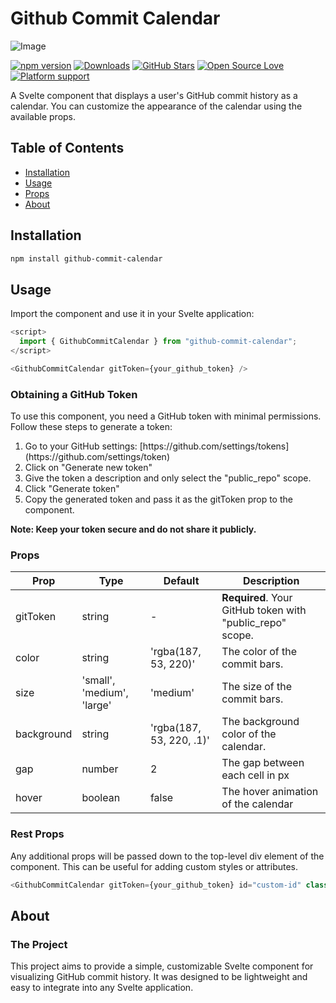 # Github Commit Calendar
![Image](https://i.ibb.co/842K6W9/Screenshot-2023-04-08-at-12-52-40-PM-2.png)

[![npm version](https://badge.fury.io/js/github-commit-calendar.svg)](https://badge.fury.io/js/github-commit-calendar)
[![Downloads](https://img.shields.io/npm/dt/github-commit-calendar.svg)](https://www.npmjs.com/package/github-commit-calendar)
[![GitHub Stars](https://img.shields.io/github/stars/Ddupasquier/githubCommits?style=social)](https://github.com/Ddupasquier/githubCommits/stargazers)
[![Open Source Love](https://badges.frapsoft.com/os/v1/open-source.svg?v=103)](https://github.com/ellerbrock/open-source-badges/)
[![Platform support](https://img.shields.io/badge/Platform%20support-%20Svelte-green.svg)](https://github.com/Ddupasquier/githubCommits)


A Svelte component that displays a user's GitHub commit history as a calendar. You can customize the appearance of the calendar using the available props.

## Table of Contents

- [Installation](#installation)
- [Usage](#usage)
- [Props](#props)
- [About](#about)

## Installation

```bash
npm install github-commit-calendar
```

## Usage

Import the component and use it in your Svelte application:

```js
<script>
  import { GithubCommitCalendar } from "github-commit-calendar";
</script>

<GithubCommitCalendar gitToken={your_github_token} />
```



### Obtaining a GitHub Token

To use this component, you need a GitHub token with minimal permissions. Follow these steps to generate a token:
<ol>

<li>Go to your GitHub settings: [https://github.com/settings/tokens](https://github.com/settings/token)</li>

<li>Click on "Generate new token"</li>

<li>Give the token a description and only select the "public_repo" scope.</li>

<li>Click "Generate token"</li>

<li>Copy the generated token and pass it as the gitToken prop to the component.</li>
</ol>

<b>Note: Keep your token secure and do not share it publicly.</b>



### Props

| Prop         | Type                  | Default                   | Description                                              |
| ------------ | --------------------- | ------------------------- | -------------------------------------------------------- |
| gitToken     | string                | -                         | **Required**. Your GitHub token with "public_repo" scope.|
| color        | string                | 'rgba(187, 53, 220)'      | The color of the commit bars.                            |
| size         | 'small', 'medium', 'large' | 'medium'         | The size of the commit bars.                             |
| background   | string                | 'rgba(187, 53, 220, .1)'  | The background color of the calendar.                    |
| gap          | number                | 2                         | The gap between each cell in px                          |
| hover        | boolean               | false                     | The hover animation of the calendar                      |



### Rest Props

Any additional props will be passed down to the top-level div element of the component. This can be useful for adding custom styles or attributes.

```js
<GithubCommitCalendar gitToken={your_github_token} id="custom-id" class="custom-class" />
```



## About

### The Project

This project aims to provide a simple, customizable Svelte component for visualizing GitHub commit history. It was designed to be lightweight and easy to integrate into any Svelte application.
